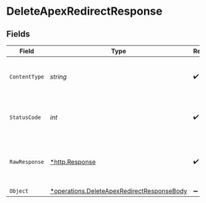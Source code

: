 # DeleteApexRedirectResponse


## Fields

| Field                                                                                                   | Type                                                                                                    | Required                                                                                                | Description                                                                                             |
| ------------------------------------------------------------------------------------------------------- | ------------------------------------------------------------------------------------------------------- | ------------------------------------------------------------------------------------------------------- | ------------------------------------------------------------------------------------------------------- |
| `ContentType`                                                                                           | *string*                                                                                                | :heavy_check_mark:                                                                                      | HTTP response content type for this operation                                                           |
| `StatusCode`                                                                                            | *int*                                                                                                   | :heavy_check_mark:                                                                                      | HTTP response status code for this operation                                                            |
| `RawResponse`                                                                                           | [*http.Response](https://pkg.go.dev/net/http#Response)                                                  | :heavy_check_mark:                                                                                      | Raw HTTP response; suitable for custom response parsing                                                 |
| `Object`                                                                                                | [*operations.DeleteApexRedirectResponseBody](../../models/operations/deleteapexredirectresponsebody.md) | :heavy_minus_sign:                                                                                      | OK                                                                                                      |